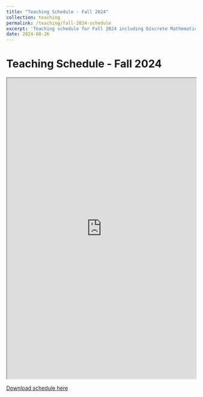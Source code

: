 ```yaml
---
title: "Teaching Schedule - Fall 2024"
collection: teaching
permalink: /teaching/fall-2024-schedule
excerpt: 'Teaching schedule for Fall 2024 including Discrete Mathematics, Calculus I, Applied Statistics, and Research.'
date: 2024-08-26
---
```


# Teaching Schedule - Fall 2024

<iframe src="http://atalafha.github.io/files/teaching_schedule.pdf" width="100%" height="800px">
    This browser does not support PDFs. Please download the PDF to view it: <a href="http://atalafha.github.io/files/teaching_schedule.pdf">Download PDF</a>.
</iframe>

[Download schedule here](http://atalafha.github.io/files/teaching_schedule.pdf)
